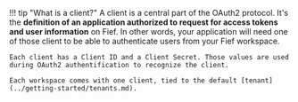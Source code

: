 !!! tip "What is a client?"
    A client is a central part of the OAuth2 protocol. It's the **definition of an application authorized to request for access tokens and user information** on Fief. In other words, your application will need one of those client to be able to authenticate users from your Fief workspace.

    Each client has a Client ID and a Client Secret. Those values are used during OAuth2 authentification to recognize the client.

    Each workspace comes with one client, tied to the default [tenant](../getting-started/tenants.md).
